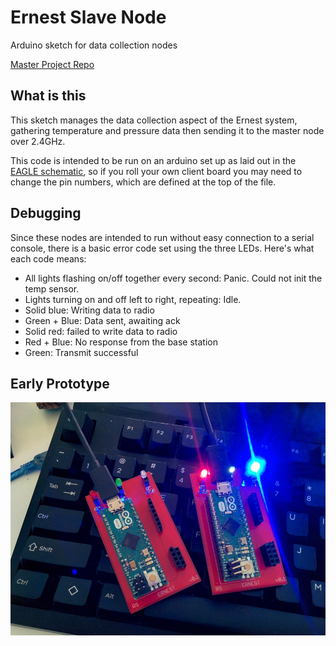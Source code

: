 # Ernest Slave Node
Arduino sketch for data collection nodes

[Master Project Repo](https://github.com/rschlaikjer/Ernest)

## What is this
This sketch manages the data collection aspect of the Ernest system, gathering
temperature and pressure data then sending it to the master node over 2.4GHz.

This code is intended to be run on an arduino set up as laid out in the
[EAGLE schematic](https://github.com/rschlaikjer/ernest-slave-eagle), so if you
roll your own client board you may need to change
the pin numbers, which are defined at the top of the file.

## Debugging
Since these nodes are intended to run without easy connection to a serial
console, there is a basic error code set using the three LEDs. Here's what
each code means:
- All lights flashing on/off together every second: Panic. Could not init the
temp sensor.
- Lights turning on and off left to right, repeating: Idle.
- Solid blue: Writing data to radio
- Green + Blue: Data sent, awaiting ack
- Solid red: failed to write data to radio
- Red + Blue: No response from the base station
- Green: Transmit successful

## Early Prototype
![Early Prototype](/rev_0.1.jpg?raw=true "Early prototype")
